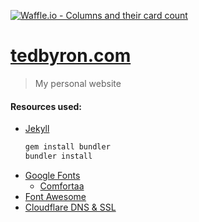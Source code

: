 [![Waffle.io - Columns and their card count](https://badge.waffle.io/tedbyron/tedbyron.github.io.svg?columns=all)](https://waffle.io/tedbyron/tedbyron.github.io)

# [tedbyron.com](https://tedbyron.com "tedbyron.com")

>   My personal website

#### Resources used:
-   [Jekyll](https://github.com/jekyll/jekyll "github.com/jekyll/jekyll")
    ```ruby
    gem install bundler
    bundler install
    ```
-   [Google Fonts](https://fonts.google.com/ "fonts.google.com")
    -   [Comfortaa](https://fonts.google.com/specimen/Comfortaa)
-   [Font Awesome](https://github.com/FortAwesome/Font-Awesome "github.com/FortAwesome/Font-Awesome")
-   [Cloudflare DNS & SSL](https://www.cloudflare.com/ "cloudflare.com")
